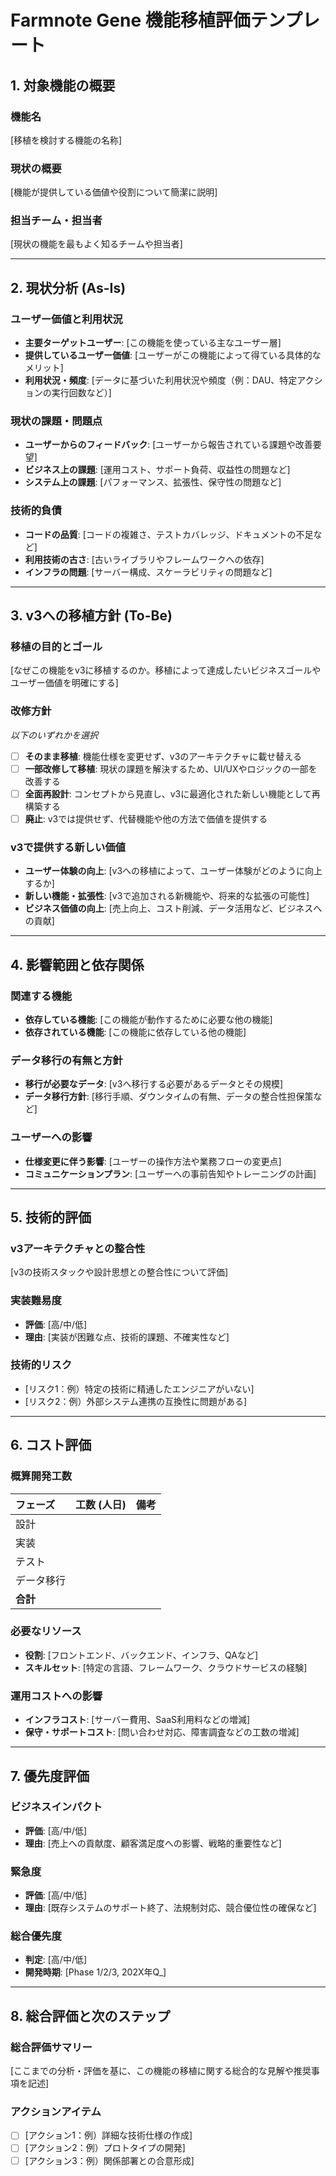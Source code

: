# Farmnote Gene 機能移植評価テンプレート

## 1. 対象機能の概要

### 機能名
[移植を検討する機能の名称]

### 現状の概要
[機能が提供している価値や役割について簡潔に説明]

### 担当チーム・担当者
[現状の機能を最もよく知るチームや担当者]

---

## 2. 現状分析 (As-Is)

### ユーザー価値と利用状況
- **主要ターゲットユーザー**: [この機能を使っている主なユーザー層]
- **提供しているユーザー価値**: [ユーザーがこの機能によって得ている具体的なメリット]
- **利用状況・頻度**: [データに基づいた利用状況や頻度（例：DAU、特定アクションの実行回数など）]

### 現状の課題・問題点
- **ユーザーからのフィードバック**: [ユーザーから報告されている課題や改善要望]
- **ビジネス上の課題**: [運用コスト、サポート負荷、収益性の問題など]
- **システム上の課題**: [パフォーマンス、拡張性、保守性の問題など]

### 技術的負債
- **コードの品質**: [コードの複雑さ、テストカバレッジ、ドキュメントの不足など]
- **利用技術の古さ**: [古いライブラリやフレームワークへの依存]
- **インフラの問題**: [サーバー構成、スケーラビリティの問題など]

---

## 3. v3への移植方針 (To-Be)

### 移植の目的とゴール
[なぜこの機能をv3に移植するのか。移植によって達成したいビジネスゴールやユーザー価値を明確にする]

### 改修方針
*以下のいずれかを選択*
- [ ] **そのまま移植**: 機能仕様を変更せず、v3のアーキテクチャに載せ替える
- [ ] **一部改修して移植**: 現状の課題を解決するため、UI/UXやロジックの一部を改善する
- [ ] **全面再設計**: コンセプトから見直し、v3に最適化された新しい機能として再構築する
- [ ] **廃止**: v3では提供せず、代替機能や他の方法で価値を提供する

### v3で提供する新しい価値
- **ユーザー体験の向上**: [v3への移植によって、ユーザー体験がどのように向上するか]
- **新しい機能・拡張性**: [v3で追加される新機能や、将来的な拡張の可能性]
- **ビジネス価値の向上**: [売上向上、コスト削減、データ活用など、ビジネスへの貢献]

---

## 4. 影響範囲と依存関係

### 関連する機能
- **依存している機能**: [この機能が動作するために必要な他の機能]
- **依存されている機能**: [この機能に依存している他の機能]

### データ移行の有無と方針
- **移行が必要なデータ**: [v3へ移行する必要があるデータとその規模]
- **データ移行方針**: [移行手順、ダウンタイムの有無、データの整合性担保策など]

### ユーザーへの影響
- **仕様変更に伴う影響**: [ユーザーの操作方法や業務フローの変更点]
- **コミュニケーションプラン**: [ユーザーへの事前告知やトレーニングの計画]

---

## 5. 技術的評価

### v3アーキテクチャとの整合性
[v3の技術スタックや設計思想との整合性について評価]

### 実装難易度
- **評価**: [高/中/低]
- **理由**: [実装が困難な点、技術的課題、不確実性など]

### 技術的リスク
- [リスク1：例）特定の技術に精通したエンジニアがいない]
- [リスク2：例）外部システム連携の互換性に問題がある]

---

## 6. コスト評価

### 概算開発工数
| フェーズ | 工数 (人日) | 備考 |
|:---|:---:|:---|
| 設計 | | |
| 実装 | | |
| テスト | | |
| データ移行 | | |
| **合計** | | |

### 必要なリソース
- **役割**: [フロントエンド、バックエンド、インフラ、QAなど]
- **スキルセット**: [特定の言語、フレームワーク、クラウドサービスの経験]

### 運用コストへの影響
- **インフラコスト**: [サーバー費用、SaaS利用料などの増減]
- **保守・サポートコスト**: [問い合わせ対応、障害調査などの工数の増減]

---

## 7. 優先度評価

### ビジネスインパクト
- **評価**: [高/中/低]
- **理由**: [売上への貢献度、顧客満足度への影響、戦略的重要性など]

### 緊急度
- **評価**: [高/中/低]
- **理由**: [既存システムのサポート終了、法規制対応、競合優位性の確保など]

### 総合優先度
- **判定**: [高/中/低]
- **開発時期**: [Phase 1/2/3, 202X年Q_]

---

## 8. 総合評価と次のステップ

### 総合評価サマリー
[ここまでの分析・評価を基に、この機能の移植に関する総合的な見解や推奨事項を記述]

### アクションアイテム
- [ ] [アクション1：例）詳細な技術仕様の作成]
- [ ] [アクション2：例）プロトタイプの開発]
- [ ] [アクション3：例）関係部署との合意形成]
